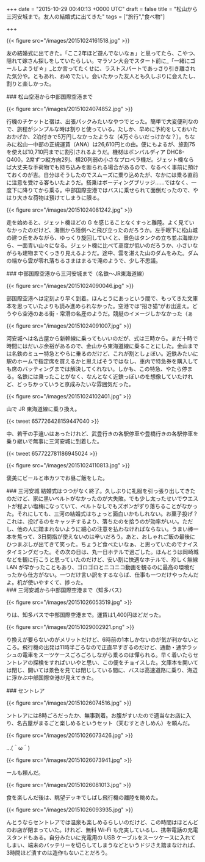 
+++
date = "2015-10-29 00:40:13 +0000 UTC"
draft = false
title = "松山から三河安城まで。友人の結婚式に出てきた"
tags = ["旅行","食べ物"]

+++


{{< figure src="/images/20151024161518.jpg"  >}}

友の結婚式に出てきた。「ここ2年ほど遊んでないなぁ」と思ってたら、こやつ、隠れて嫁さん探しをしていたらしい。マラソン大会でスタート前に_「一緒にゴールしようぜ☆」_とか言ってたくせに、ラストスパートであっさり引き離された気分や。ともあれ、おめでたい。会いたかった友人とも久しぶりに会えたし、割りと楽しかった。

<div class="section">
    ### 松山空港から中部国際空港まで
    

{{< figure src="/images/20151024074852.jpg"  >}}

行機のチケットと宿は、出張パックみたいなやつでとった。簡単で大変便利なので、旅程がシンプルな時は割りと使っている。たしか、早めに予約をしておいたおかげか、2泊付きで5万円しなかったような（4万ぐらいだっけかな？）。ちなみに松山―中部の正規運賃（ANA）は26,610円との由。便にもよるが、旅割75を使えば10,710円までに割引されるようだ。機材はボンバルディア DHC8-Q400。2席ずつ縦方向2列、横20列弱の小さなプロペラ機だ。ジェット機ならば大丈夫な手荷物でも持ち込みを断られる場合があるので、なるべく事前に預けておくのが吉。自分はそうしたのでスムーズに乗り込めたが、なかには乗る直前に注意を受ける客もいたようだ。搭乗はボーディングブリッジ……ではなく、一度下に降りてから乗る。中部国際空港ではバスに乗せられて面倒だったので、やはり大きな荷物は預けてしまうに限る。

{{< figure src="/images/20151024081242.jpg"  >}}

走を始めると、ジェット機ほどの G を感じることなくすっと離陸。よく見ていなかったのだけど、海側から陸側へと飛び立ったのだろうか。左手眼下に松山城の建つ丘をみながら、ゆっくり旋回していくと、景色はタンクの立ち並ぶ海岸から、一面青い山々になる。ジェット機に比べて高度が低いのだろうか、小さいながらも建物までくっきり見えるようだ。途中、雲を湛えた山のダムをみた。ダムの端から雲が零れ落ちるさまはまるで滝のようで、少し不思議。

</div>
<div class="section">
    ### 中部国際空港から三河安城まで（名鉄～JR東海道線）
    

{{< figure src="/images/20151024090046.jpg"  >}}

部国際空港へは定刻より早く到着。ほんとうにあっという間で、もってきた文庫本を思っていたよりも読み進められなかった。空港では“招き猫”がお出迎え。どうやら空港のある街・常滑の名産のようだ。競艇のイメージしかなかった（ぁ

{{< figure src="/images/20151024091007.jpg"  >}}

河安城へは名古屋から新幹線に乗ってもいいのだが、式は三時から。まだ十時で時間にはだいぶ余裕があるので、金山から東海道線に乗ることにした。金山までは名鉄のミュー特急とやらに乗るのだけど、これが割としょぼい。近鉄みたいに駅のホームで指定席を買えるかと思えばそうではなし、車内で特急券を購入しても席のバッティングまでは解決してくれない。しかも、この特急、やたら停まる。名鉄には乗ったことがなく、なんとなく近鉄っぽいのを想像していたけれど、どっちかっていうと京成みたいな雰囲気だった。

{{< figure src="/images/20151024102401.jpg"  >}}

山で JR 東海道線に乗り換え。

{{< tweet 657726428159447040 >}}

中、若干の手違いはあったけれど、武豊行きの各駅停車や豊橋行きの各駅停車を乗り継いで無事に三河安城に到着した。

{{< tweet 657722781186945024 >}}

{{< figure src="/images/20151024110813.jpg"  >}}

褒美にビールと串カツでお昼ご飯をした。

</div>
<div class="section">
    ### 三河安城
    結婚式はつつがなく終了。久しぶりに礼服を引っ張り出してきたのだけど、家に黒いベルトがなかったのが大失敗。でも少し太ったせいでウエストが程よい塩梅になっていて、ベルトなしでもズボンがずり落ちることがなかった。それにしても、三河の結婚式はちょっと面白いかもしれない。お菓子投げ？　これは、投げるのをキャッチするより、落ちたのを拾うのが効率がいい。ただし、他の人に踏まれないように細心の注意を払わなければならない。うまい棒一本を焦って、3日間指が使えないのは辛いだろう。あと、おしゃれご飯の最後にひつまぶしが出てきて笑った。ちょうど食べたいなぁ、と思っていたのでナイスタイミングだった。その次の日は、丸一日ホテルで過ごした。ほんとうは岡崎城などを観に行こうと思っていたのだけど、安い割に快適なホテルで、珍しく無線 LAN が早かったこともあり、ゴロゴロとニコニコ動画を観るのに最高の環境だったから仕方がない。一つだけ言い訳をするならば、仕事も一つだけやったんだよ。机が使いやすくて、捗った。

</div>
<div class="section">
    ### 三河安城から中部国際空港まで（知多バス）
    

{{< figure src="/images/20151026053519.jpg"  >}}

りは、知多バスで中部国際空港まで。運賃は1,400円ほどだった。

{{< figure src="/images/20151029002921.png"  >}}

り換えが要らないのがメリットだけど、6時前の1本しかないのが気が利かないところ。飛行機の出発は11時半ごろなので正直早すぎるのだけど、通勤・通学ラッシュの電車をスーツケースごろごろしながら乗るのは憚られる。早く着いたらセントレアの探検をすればいいやと思い、この便をチョイスした。文庫本を開いては閉じ、開いては景色を見ては閉じしている間に、バスは高速道路に乗り、海辺に浮かぶ中部国際空港が見えてきた。

</div>
<div class="section">
    ### セントレア
    

{{< figure src="/images/20151026074516.jpg"  >}}

ントレアには8時ごろだったか、無事到着。お腹がすいたので適当なお店に入り、名古屋がまるごと楽しめるというセット（天むすときしめん）を頼んだ。

{{< figure src="/images/20151026073426.jpg"  >}}

…(＾ω＾)

{{< figure src="/images/20151026073941.jpg"  >}}

ールも頼んだ。

{{< figure src="/images/20151026081013.jpg"  >}}

食を楽しんだ後は、眺望デッキでしばし飛行機の離陸を眺めた。

{{< figure src="/images/20151026093935.jpg"  >}}

んとうならセントレアでは温泉も楽しめるらしいのだけど、この時間はほとんどのお店が閉まっていた。けれど、無料 Wi-Fi も充実しているし、携帯電話の充電スタンドもある。自分みたいに充電用の USB ケーブルをスーツケースに入れてしまい、端末のバッテリーを切らしてしまうなどというドジさえ踏まなければ、3時間ほど潰すのは造作もないことだろう。

</div>

